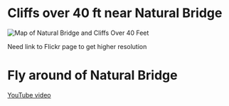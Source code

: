 # Cliffs over 40 ft near Natural Bridge

![Map of Natural Bridge and Cliffs Over 40 Feet](https://live.staticflickr.com/7828/47557040562_c613785ec8_z.jpg)

Need link to Flickr page to get higher resolution

# Fly around of Natural Bridge

[YouTube video](https://www.youtube.com/watch?v=yAn8-gOz8ko&feature=youtu.be)